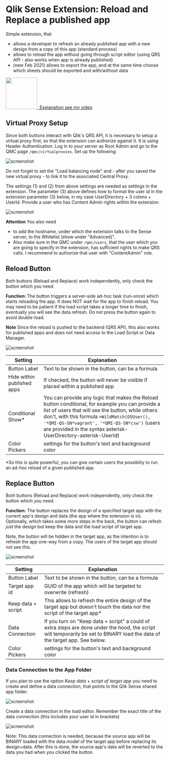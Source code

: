 # Qlik Sense Extension: Reload and Replace a published app

Simple extension, that 
 * allows a developer to refresh an already published app with a new design from a copy of this app (standard process)
 * allows to reload the app without going through script editor (using QRS API - also works when app is already published)
 * (new Feb 2021) allows to export the app, and at the same time choose which sheets should be exported and with/without data

<a href="https://www.youtube.com/watch?v=aodSwcmGC_k"><img src="https://upload.wikimedia.org/wikipedia/commons/thumb/b/b8/YouTube_Logo_2017.svg/200px-YouTube_Logo_2017.svg.png" width="100"/> &nbsp;Explanation see my video</a>

## Virtual Proxy Setup

Since both buttons interact with Qlik's QRS API, it is necessary to setup a virtual proxy first, so that the extension can 
authorize against it. It is using Header Authentication. Log in to your server as Root Admin and go to the QMC page
`/qmc/virtualproxies`. Set up the following:

![screenshot](https://raw.githubusercontent.com/ChristofSchwarz/pics/master/vproxyext.png "screenshot")

Do not forget to set the "Load balancing node" and - after you saved the new virtual proxy - to link it to the associated Central Proxy. 

The settings (1) and (2) from above settings are needed as settings in the extension. The parameter (3) above defines how to format 
the user id in the extension parameter (3) below, in my case UserDirectory + 3 colons + UserId. Provide a user who has Content 
Admin rights within the extension:

![screenshot](https://raw.githubusercontent.com/ChristofSchwarz/pics/master/extsettings1.png "screenshot")

**Attention** You also need 
 - to add the hostname, under which the extension talks to the Sense server, to the Whitelist (show under 
"Advanced)". 
 - Also make sure in the QMC under `/qmc/users`, that the user which you are going to specify in the extension, has sufficient rights to make QRS calls. I 
recommend to authorize that user with "ContentAdmin" role.

## Reload Button
Both buttons (Reload and Replace) work independently, only check the button which you need.

**Function:** The button triggers a server-side ad-hoc task (run-once) which starts reloading the app. It does NOT wait for the app 
to finish reload. You may need to be patient if the load script takes a longer time to finish, eventually you will see the data 
refresh. Do not press the button again to avoid double-load.

**Note** Since the reload is pushed to the backend (QRS API), this also works for published apps and does not need access to the
Load Script or Data Manager.

![screenshot](https://raw.githubusercontent.com/ChristofSchwarz/pics/master/extbuttonsettg1.png "screenshot")

| Setting | Explanation |
| --- | --- |
| Button Label | Text to be shown in the button, can be a formula |
| Hide within published apps | If checked, the button will never be visible if placed within a published app |
| Conditional Show* | You can provide any logic that makes the Reload button conditional, for example you can provide a list of users that will see the button, while others don't, with this formula `=WildMatch(OSUser(), '*QMI-QS-SN*vagrant', '*QMI-QS-SN*csw')` (users are provided in the syntax asterisk-UserDirectory-asterisk-UserId) |
| Color Pickers | settings for the button's text and background color |

*So this is quite powerful, you can give certain users the possiblity to run an ad-hoc reload of a given published app.

## Replace Button
Both buttons (Reload and Replace) work independently, only check the button which you need.

**Function:** The button replaces the design of a specified target app with the current app's design and data (the app where the 
extension is in). Optionally, which takes some more steps in the back, the button can refesh _just_ the design but keep the data 
and the load script of target app.

Note, the button will be hidden in the target app, as the intention is to refresh the app one-way from a copy. The users of the target app should not see this.

![screenshot](https://raw.githubusercontent.com/ChristofSchwarz/pics/master/extbuttonsettg2.png "screenshot")

| Setting | Explanation |
| --- | --- |
| Button Label | Text to be shown in the button, can be a formula |
| Target app id | GUID of the app which will be targeted to overwrite (refresh) |
| Keep data + script| This allows to refresh the entire design of the target app but doesn't touch the data nor the script of the target app* |
| Data Connection | If you turn on "Keep data + script" a could of extra steps are done under the hood, the script will temporarily be set to BINARY load the data of the target app. See below.
| Color Pickers | settings for the button's text and background color |

### Data Connection to the App Folder

If you plan to use the option *Keep data + script of target app* you need to create and define a data connection, that points to the 
Qlik Sense shared app folder. 

![screenshot](https://raw.githubusercontent.com/ChristofSchwarz/pics/master/cbkeepdata.png "screenshot")

Create a data connection in the load editor. Remember the exact title of the data connection (this includes your user id in brackets)

![screenshot](https://raw.githubusercontent.com/ChristofSchwarz/pics/master/dataconn.png "screenshot")

Note: This data connection is needed, because the source app will be BINARY loaded with the data model of the target app 
before replacing its design+data. After this is done, the source app's data will be reverted to the data you had when you clicked 
the button. 




